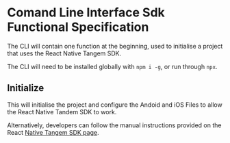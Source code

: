 # Comand Line Interface Sdk Functional Specification

The CLI  will contain one function at the beginning, used to initialise a project that uses the React Native Tangem SDK.

The CLI will need to be installed globally with `npm i -g`, or run through `npx`.

## Initialize
This will initialise the project and configure the Andoid and iOS Files to allow the React Native Tandem SDK to work.

Alternatively,  developers can follow the manual instructions provided on the React [Native Tangem SDK page](https://github.com/tangem/tangem-sdk-react-native#installation
).